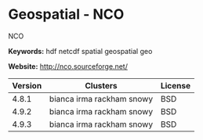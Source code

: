 # Geospatial - NCO

NCO

**Keywords:** hdf netcdf spatial geospatial geo

**Website:** <http://nco.sourceforge.net/>

| Version | Clusters | License |
| ------- | -------- | ------- |
| 4.8.1 | bianca irma rackham snowy | BSD |
| 4.9.2 | bianca irma rackham snowy | BSD |
| 4.9.3 | bianca irma rackham snowy | BSD |
